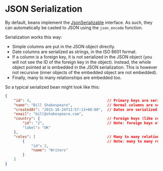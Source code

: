 JSON Serialization
==================

By default, beans implement the [JsonSerializable](http://php.net/manual/fr/class.jsonserializable.php) interface.
As such, they can automatically be casted to JSON using the `json_encode` function.

Serialization works this way:

- Simple columns are put in the JSON object directly.
- Date columns are serialized as strings, in the ISO 8601 format.
- If a column is a foreign key, it is not serialized in the JSON object (you will not see the ID of the foreign key in the object).
  Instead, the whole object pointed at is embedded in the JSON serialization. This is however not recursive (inner objects
  of the embedded object are not embedded).
- Finally, many to many relationships are embedded too.

So a typical serialized bean might look like this:

```json
{
    "id": 4,                                   // Primary keys are serialized
    "name": "Bill Shakespeare",                // Normal columns are serialized
    "createdAt": "2015-10-24T13:57:13+00:00",  // Dates are serialized in ISO 8601 format
    "email": "bill@shakespeare.com",
    "country": {                               // Foreign keys (like country_id) are transformed into the represented object 
        "id": "2",                             // Note: foreign keys of embedded objects are ignored.
        "label": "UK"
    },
    "roles": [                                 // Many to many relationships are embedded too.
        {                                      // Note: many to many relationships of embedded objects are ignored.
            "id": 2,
            "name": "Writers"
        }
    ]
}
```
